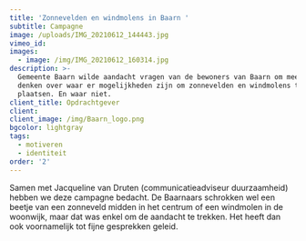 ```yaml
---
title: 'Zonnevelden en windmolens in Baarn '
subtitle: Campagne
image: /uploads/IMG_20210612_144443.jpg
vimeo_id:
images:
  - image: /img/IMG_20210612_160314.jpg
description: >-
  Gemeente Baarn wilde aandacht vragen van de bewoners van Baarn om mee te
  denken over waar er mogelijkheden zijn om zonnevelden en windmolens te
  plaatsen. En waar niet. 
client_title: Opdrachtgever
client:
client_image: /img/Baarn_logo.png
bgcolor: lightgray
tags:
  - motiveren
  - identiteit
order: '2'
---
```


Samen met Jacqueline van Druten (communicatieadviseur duurzaamheid) hebben we deze campagne bedacht. De Baarnaars schrokken wel een beetje van een zonneveld midden in het centrum of een windmolen in de woonwijk, maar dat was enkel om de aandacht te trekken. Het heeft dan ook voornamelijk tot fijne gesprekken geleid.&nbsp;
